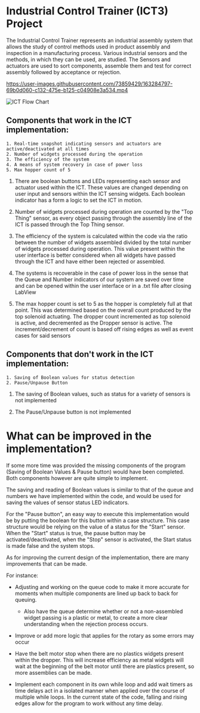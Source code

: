 # Industrial Control Trainer (ICT3) Project

The Industrial Control Trainer represents an industrial assembly system that allows the study of control methods used in product assembly and inspection in a manufacturing process. Various industrial sensors and the methods, in which they can be used, are studied. The Sensors and actuators are used to sort components, assemble them and test for correct assembly followed by acceptance or rejection. 


https://user-images.githubusercontent.com/73859429/163284797-69b0d060-c132-475e-b125-c04908e3a534.mp4

![ICT Flow Chart](https://user-images.githubusercontent.com/73859429/163288216-c8e3f9c7-434b-46be-87a2-d0cb0649c92e.png)


## Components that work in the ICT implementation:

	1. Real-time snapshot indicating sensors and actuators are active/deactivated at all times
	2. Number of widgets processed during the operation
	3. The efficiency of the system
	4. A means of system recovery in case of power loss
	5. Max hopper count of 5

1) There are boolean buttons and LEDs representing each sensor and actuator used within the ICT.
   These values are changed depending on user input and sensors within the ICT sensing
   widgets. Each boolean indicator has a form a logic to set the ICT in motion.

2) Number of widgets processed during operation are counted by the "Top Thing" sensor, as every 
   object passing through the assembly line of the ICT is passed through the Top Thing sensor.

3) The efficiency of the system is calculated within the code via the ratio between the number of
   widgets assembled divided by the total number of widgets processed during operation. This value
   present within the user interface is better considered when all widgets have passed through the 
   ICT and have either been rejected or assembled.

4) The systems is recoverable in the case of power loss in the sense that the Queue and Number
   indicators of our system are saved over time and can be opened within the user interface
   or in a .txt file after closing LabView

5) The max hopper count is set to 5 as the hopper is completely full at that point. This was 
   determined based on the overall count produced by the top solenoid actuating. The dropper count
   incremented as top solenoid is active, and decremented as the Dropper sensor is active. 
   The increment/decrement of count is based off rising edges as well as event cases for said sensors

## Components that don't work in the ICT implementation:

	1. Saving of Boolean values for status detection
	2. Pause/Unpause Button

1) The saving of Boolean values, such as status for a variety of sensors is not implemented

2) The Pause/Unpause button is not implemented

# What can be improved in the implementation?

If some more time was provided the missing components of the program (Saving of Boolean Values & Pause button)
would have been completed. Both components however are quite simple to implement. 

The saving and reading of Boolean values is similar to that of the queue and numbers we have implemented 
within the code, and would be used for saving the values of sensor status LED indicators. 

For the "Pause button", an easy way to execute this implementation would be by putting the boolean for this 
button within a case structure. This case structure would be relying on the value of a status for the "Start" 
sensor. When the "Start" status is true, the pause button may be activated/deactivated, when the "Stop" sensor
is activated, the Start status is made false and the system stops.

As for improving the current design of the implementation, there are many improvements that can be made.

For instance:

 * Adjusting and working on the queue code to make it more accurate for moments when multiple components are lined up back to back for queuing.
 	* Also have the queue determine whether or not a non-assembled widget passing is a plastic 
 	  or metal, to create a more clear understanding when the rejection process occurs.

* Improve or add more logic that applies for the rotary as some errors may occur

* Have the belt motor stop when there are no plastics widgets present within the dropper. This 
  will increase efficiency as metal widgets will wait at the beginning of the belt motor
  until there are plastics present, so more assemblies can be made.

* Implement each component in its own while loop and add wait timers as time delays act in a
  isolated manner when applied over the course of multiple while loops. In the current state
  of the code, falling and rising edges allow for the program to work without any time delay.

